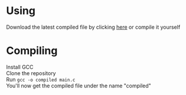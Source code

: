 # Using
Download the latest compiled file by clicking [here](https://github.com/aesyncio/crps/raw/main/compiled) or compile it yourself

# Compiling
Install GCC<br>
Clone the repository<br>
Run ```gcc -o compiled main.c```<br>
You'll now get the compiled file under the name "compiled"
